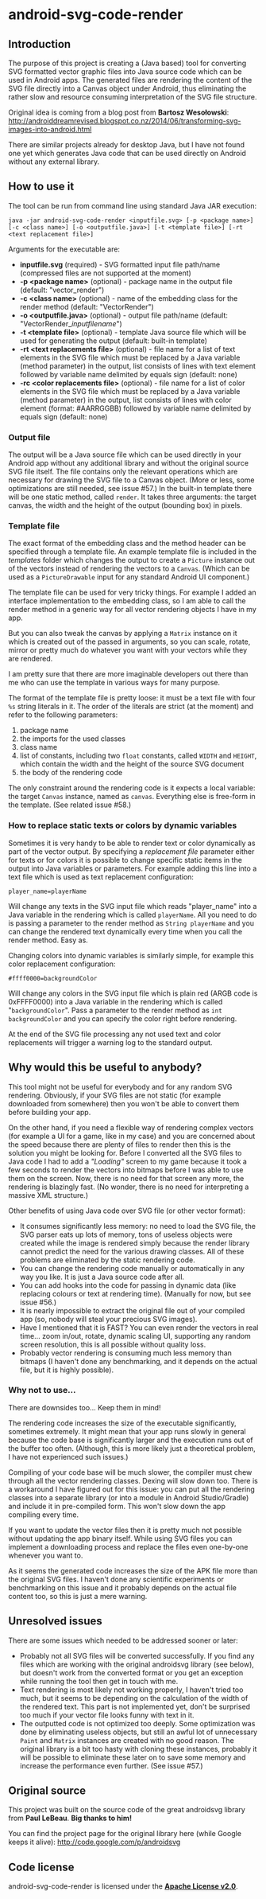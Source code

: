 # android-svg-code-render

## Introduction

The purpose of this project is creating a (Java based) tool for converting SVG formatted vector graphic files into Java source code which can be used in Android apps.
The generated files are rendering the content of the SVG file directly into a Canvas object under Android, thus eliminating the rather slow and resource consuming interpretation of the SVG file structure.

Original idea is coming from a blog post from **Bartosz Wesołowski**:
http://androiddreamrevised.blogspot.co.nz/2014/06/transforming-svg-images-into-android.html

There are similar projects already for desktop Java, but I have not found one yet which generates Java code that can be used directly on Android without any external library.

## How to use it

The tool can be run from command line using standard Java JAR execution:

```
java -jar android-svg-code-render <inputfile.svg> [-p <package name>] [-c <class name>] [-o <outputfile.java>] [-t <template file>] [-rt <text replacement file>]
```

Arguments for the executable are:
* **inputfile.svg** (required) - SVG formatted input file path/name (compressed files are not supported at the moment)
* **-p &lt;package name&gt;** (optional) - package name in the output file (default: "vector_render")
* **-c &lt;class name&gt;** (optional) - name of the embedding class for the render method (default: "VectorRender")
* **-o &lt;outputfile.java&gt;** (optional) - output file path/name (default: "VectorRender_*inputfilename*")
* **-t &lt;template file&gt;** (optional) - template Java source file which will be used for generating the output (default: built-in template)
* **-rt &lt;text replacements file&gt;** (optional) - file name for a list of text elements in the SVG file which must be replaced by a Java variable (method parameter) in the output, list consists of lines with text element followed by variable name delimited by equals sign (default: none)
* **-rc &lt;color replacements file&gt;** (optional) - file name for a list of color elements in the SVG file which must be replaced by a Java variable (method parameter) in the output, list consists of lines with color element (format: #AARRGGBB) followed by variable name delimited by equals sign (default: none)
 
### Output file

The output will be a Java source file which can be used directly in your Android app without any additional library and without the original source SVG file itself.
The file contains only the relevant operations which are necessary for drawing the SVG file to a Canvas object. (More or less, some optimizations are still needed, see issue #57.)
In the built-in template there will be one static method, called `render`. It takes three arguments: the target canvas, the width and the height of the output (bounding box) in pixels.

### Template file

The exact format of the embedding class and the method header can be specified through a template file.
An example template file is included in the *templates* folder which changes the output to create a `Picture` instance out of the vectors instead of rendering the vectors to a `Canvas`. (Which can be used as a `PictureDrawable` input for any standard Android UI component.)

The template file can be used for very tricky things. For example I added an interface implementation to the embedding class, so I am able to call the render method in a generic way for all vector rendering objects I have in my app.

But you can also tweak the canvas by applying a `Matrix` instance on it which is created out of the passed in arguments, so you can scale, rotate, mirror or pretty much do whatever you want with your vectors while they are rendered.

I am pretty sure that there are more imaginable developers out there than me who can use the template in various ways for many purpose.

The format of the template file is pretty loose: it must be a text file with four `%s` string literals in it. The order of the literals are strict (at the moment) and refer to the following parameters:

1. package name
2. the imports for the used classes
3. class name
4. list of constants, including two `float` constants, called `WIDTH` and `HEIGHT`, which contain the width and the height of the source SVG document
5. the body of the rendering code

The only constraint around the rendering code is it expects a local variable: the target `Canvas` instance, named as `canvas`. Everything else is free-form in the template.
(See related issue #58.)

### How to replace static texts or colors by dynamic variables

Sometimes it is very handy to be able to render text or color dynamically as part of the vector output. By specifying a _replacement file_ parameter either for texts or for colors it is possible to change specific static items in the output into Java variables or parameters.
For example adding this line into a text file which is used as text replacement configuration:
```
player_name=playerName
```

Will change any texts in the SVG input file which reads "player_name" into a Java variable in the rendering which is called ```playerName```.
All you need to do is passing a parameter to the render method as ```String playerName``` and you can change the rendered text dynamically every time when you call the render method. Easy as.

Changing colors into dynamic variables is similarly simple, for example this color replacement configuration:
```
#ffff0000=backgroundColor
```

Will change any colors in the SVG input file which is plain red (ARGB code is 0xFFFF0000) into a Java variable in the rendering which is called "```backgroundColor```".
Pass a parameter to the render method as ```int backgroundColor``` and you can specify the color right before rendering.

At the end of the SVG file processing any not used text and color replacements will trigger a warning log to the standard output.

## Why would this be useful to anybody?

This tool might not be useful for everybody and for any random SVG rendering. Obviously, if your SVG files are not static (for example downloaded from somewhere) then you won't be able to convert them before building your app.

On the other hand, if you need a flexible way of rendering complex vectors (for example a UI for a game, like in my case) and you are concerned about the speed because there are plenty of files to render then this is the solution you might be looking for.
Before I converted all the SVG files to Java code I had to add a *"Loading"* screen to my game because it took a few seconds to render the vectors into bitmaps before I was able to use them on the screen. Now, there is no need for that screen any more, the rendering is blazingly fast. (No wonder, there is no need for interpreting a massive XML structure.)

Other benefits of using Java code over SVG file (or other vector format):

* It consumes significantly less memory: no need to load the SVG file, the SVG parser eats up lots of memory, tons of useless objects were created while the image is rendered simply because the render library cannot predict the need for the various drawing classes. All of these problems are eliminated by the static rendering code.
* You can change the rendering code manually or automatically in any way you like. It is just a Java source code after all.
* You can add hooks into the code for passing in dynamic data (like replacing colours or text at rendering time). (Manually for now, but see issue #56.)
* It is nearly impossible to extract the original file out of your compiled app (so, nobody will steal your precious SVG images).
* Have I mentioned that it is FAST? You can even render the vectors in real time... zoom in/out, rotate, dynamic scaling UI, supporting any random screen resolution, this is all possible without quality loss.
* Probably vector rendering is consuming much less memory than bitmaps (I haven't done any benchmarking, and it depends on the actual file, but it is highly possible).

### Why not to use...

There are downsides too... Keep them in mind!

The rendering code increases the size of the executable significantly, sometimes extremely. It might mean that your app runs slowly in general because the code base is significantly larger and the execution runs out of the buffer too often. (Although, this is more likely just a theoretical problem, I have not experienced such issues.)

Compiling of your code base will be much slower, the compiler must chew through all the vector rendering classes. Dexing will slow down too.
There is a workaround I have figured out for this issue: you can put all the rendering classes into a separate library (or into a module in Android Studio/Gradle) and include it in pre-compiled form. This won't slow down the app compiling every time.

If you want to update the vector files then it is pretty much not possible without updating the app binary itself. While using SVG files you can implement a downloading process and replace the files even one-by-one whenever you want to.

As it seems the generated code increases the size of the APK file more than the original SVG files. I haven't done any scientific experiments or benchmarking on this issue and it probably depends on the actual file content too, so this is just a mere warning.

## Unresolved issues

There are some issues which needed to be addressed sooner or later:

* Probably not all SVG files will be converted successfully. If you find any files which are working with the original androidsvg library (see below), but doesn't work from the converted format or you get an exception while running the tool then get in touch with me.
* Text rendering is most likely not working properly, I haven't tried too much, but it seems to be depending on the calculation of the width of the rendered text. This part is not implemented yet, don't be surprised too much if your vector file looks funny with text in it.
* The outputted code is not optimized too deeply. Some optimization was done by eliminating useless objects, but still an awful lot of unnecessary `Paint` and `Matrix` instances are created with no good reason. The original library is a bit too hasty with cloning these instances, probably it will be possible to eliminate these later on to save some memory and increase the performance even further. (See issue #57.)

## Original source
This project was built on the source code of the great androidsvg library from **Paul LeBeau**.
**Big thanks to him!**

You can find the project page for the original library here (while Google keeps it alive):
http://code.google.com/p/androidsvg

## Code license
android-svg-code-render is licensed under the [**Apache License v2.0**](http://www.apache.org/licenses/LICENSE-2.0).
